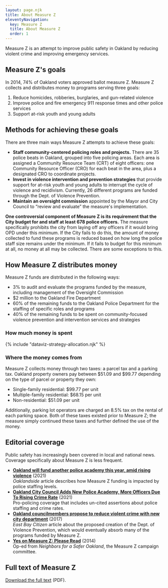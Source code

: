 ```yaml
---
layout: page.njk
title: About Measure Z
eleventyNavigation:
  key: Measure Z
  title: About Measure Z
  order: 1
---
```


Measure Z is an attempt to improve public safety in Oakland by reducing violent crime and improving emergency services.

## Measure Z's goals

In 2014, 74% of Oakland voters approved ballot measure Z. Measure Z collects and distributes money to programs serving three goals:

1. Reduce homicides, robberies, burglaries, and gun-related violence
2. Improve police and fire emergency 911 response times and other police services
3. Support at-risk youth and young adults

## Methods for achieving these goals

There are three main ways Measure Z attempts to achieve these goals:

- **Staff community-centered policing roles and projects.** There are 35 police beats in Oakland, grouped into five policing areas. Each area is assigned a Community Resource Team (CRT) of eight officers: one Community Resource Officer (CRO) for each beat in the area, plus a designated CRO to coordinate projects.
- **Invest in violence intervention and prevention strategies** that provide support for at-risk youth and young adults to interrupt the cycle of violence and recidivism. Currently, 26 different programs are funded through the Dept. of Violence Prevention.
- **Maintain an oversight commission** appointed by the Mayor and City Council to “review and evaluate” the measure's implementation.

<div class="alert alert-info" role="alert">
<b>One controversial component of Measure Z is its requirement that the City budget for and staff at least 678 police officers.</b> The measure specifically prohibits the city from laying off any officers if it would bring OPD under this minimum. If the City fails to do this, the amount of money collected to fund these programs is reduced based on how long the police staff size remains under the minimum. If it fails to budget for this minimum at all, no money at all may be collected. There are some exceptions to this.
</div>

## How Measure Z distributes money

Measure Z funds are distributed in the following ways:

- 3% to audit and evaluate the programs funded by the measure, including management of the Oversight Commission
- $2 million to the Oakland Fire Department
- 60% of the remaining funds to the Oakland Police Department for the staffing of specific roles and programs
- 40% of the remaining funds to be spent on community-focused violence prevention and intervention services and strategies

### How much money is spent

{% include "dataviz-strategy-allocation.njk" %}


### Where the money comes from

Measure Z collects money through two taxes: a parcel tax and a parking tax. Oakland property owners pay between $51.09 and $99.77 depending on the type of parcel or property they own:

- Single-family residential: $99.77 per unit
- Multiple-family residential: $68.15 per unit
- Non-residential: $51.09 per unit

Additionally, parking lot operators are charged an 8.5% tax on the rental of each parking space. Both of these taxes existed prior to Measure Z; the measure simply continued these taxes and further defined the use of the money.

## Editorial coverage

Public safety has increasingly been covered in local and national news. Coverage specifically about Measure Z is less frequent.

- **[Oakland will fund another police academy this year, amid rising violence](https://oaklandside.org/2021/09/22/oakland-fund-police-academy-this-year-amid-rising-violence/)** (2021)  
  _Oaklandside_ article describes how Measure Z funding is impacted by police staffing levels.
- **[Oakland City Council Adds New Police Academy, More Officers Due To Rising Crime Rate](https://californiaglobe.com/articles/oakland-city-council-adds-new-police-academy-more-officers-due-to-rising-crime-rate/)** (2021)  
  Pro-policing coverage that includes un-cited assertions about police staffing and crime rates.
- **[Oakland councilmembers propose to reduce violent crime with new city department](https://ebcitizen.com/2017/04/12/oakland-councilmembers-propose-to-reduce-violent-crime-with-new-city-department/)** (2017)  
  _East Bay Citizen_ article about the proposed creation of the Dept. of Violence Prevention, which would eventually absorb many of the programs funded by Measure Z.
- **[Yes on Measure Z: Please Read](https://mgodems.org/newsletters/yes-on-measure-z-please-read/)** (2014)  
  Op-ed from _Neighbors for a Safer Oakland_, the Measure Z campaign committee.

## Full text of Measure Z

[Download the full text](https://cao-94612.s3.amazonaws.com/documents/Measure-Z-Reso-85149.pdf) (PDF).
